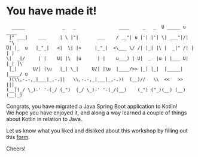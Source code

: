 # You have made it!

```
  _____              _   _                ____     _   _  U _____ u ____       
 |" ___|    ___     | \ |"|       ___    / __"| u |'| |'| \| ___"|/|  _"\      
U| |_  u   |_"_|   <|  \| |>     |_"_|  <\___ \/ /| |_| |\ |  _|" /| | | |     
\|  _|/     | |    U| |\  |u      | |    u___) | U|  _  |u | |___ U| |_| |\    
 |_|      U/| |\u   |_| \_|     U/| |\u  |____/>> |_| |_|  |_____| |____/ u    
 )(\\,-.-,_|___|_,-.||   \\,-.-,_|___|_,-.)(  (__)//   \\  <<   >>  |||_       
(__)(_/ \_)-' '-(_/ (_")  (_/ \_)-' '-(_/(__)    (_") ("_)(__) (__)(__)_)                                                                                                                                    
``` 

Congrats, you have migrated a Java Spring Boot application to Kotlin!  
We hope you have enjoyed it, and along a way learned a couple of things about Kotlin in relation to Java.

Let us know what you liked and disliked about this workshop by filling out this [form](https://forms.gle/weEuHvuGYYBHwVz2A).

Cheers!
